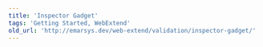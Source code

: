 ```yaml
---
title: 'Inspector Gadget'
tags: 'Getting Started, WebExtend'
old_url: 'http://emarsys.dev/web-extend/validation/inspector-gadget/'
---
```


